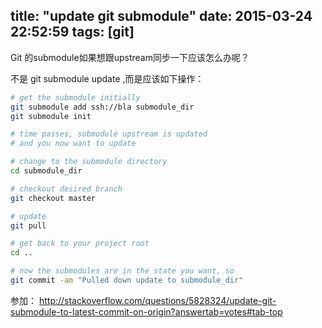 title: "update git submodule"
date: 2015-03-24 22:52:59
tags: [git]
---

Git 的submodule如果想跟upstream同步一下应该怎么办呢？ 

<!-- more -->

不是 git submodule update ,而是应该如下操作：

``` bash
# get the submodule initially
git submodule add ssh://bla submodule_dir
git submodule init

# time passes, submodule upstream is updated
# and you now want to update

# change to the submodule directory
cd submodule_dir

# checkout desired branch
git checkout master

# update
git pull

# get back to your project root
cd ..

# now the submodules are in the state you want, so
git commit -am "Pulled down update to submodule_dir"

```

参加： http://stackoverflow.com/questions/5828324/update-git-submodule-to-latest-commit-on-origin?answertab=votes#tab-top
